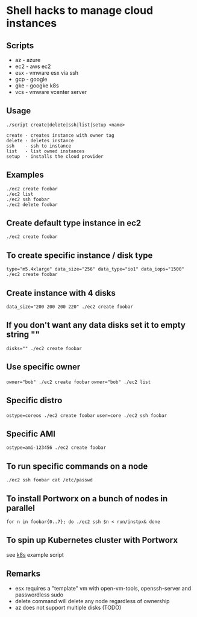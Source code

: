 Shell hacks to manage cloud instances
=====================================

Scripts
-------
* az - azure
* ec2 - aws ec2
* esx - vmware esx via ssh
* gcp - google
* gke - googke k8s
* vcs - vmware vcenter server


Usage
-----
```
./script create|delete|ssh|list|setup <name>

create - creates instance with owner tag
delete - deletes instance
ssh    - ssh to instance
list   - list owned instances
setup  - installs the cloud provider
```

Examples
--------
```
./ec2 create foobar
./ec2 list
./ec2 ssh foobar
./ec2 delete foobar
```

## Create default type instance in ec2
`./ec2 create foobar`

## To create specific instance / disk type
`type="m5.4xlarge" data_size="256" data_type="io1" data_iops="1500" ./ec2 create foobar`

## Create instance with 4 disks
`data_size="200 200 200 220" ./ec2 create foobar`

## If you don't want any data disks set it to empty string ""
`disks="" ./ec2 create foobar`

## Use specific owner
`owner="bob" ./ec2 create foobar`
`owner="bob" ./ec2 list`

## Specific distro
`ostype=coreos ./ec2 create foobar`
`user=core ./ec2 ssh foobar`

## Specific AMI
`ostype=ami-123456 ./ec2 create foobar`

## To run specific commands on a node
`./ec2 ssh foobar cat /etc/passwd`

## To install Portworx on a bunch of nodes in parallel
`for n in foobar{0..7}; do ./ec2 ssh $n < run/instpx& done`

## To spin up Kubernetes cluster with Portworx
see [k8s](https://github.com/antonipx/cloud/blob/master/run/ec2-k8s.sh) example script


Remarks
-------
* esx requires a "template" vm with open-vm-tools, openssh-server and passwordless sudo
* delete command will delete any node regardless of ownership
* az does not support multiple disks (TODO)
